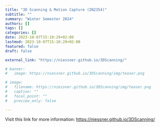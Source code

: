 ```yaml
---
title: "3D Scanning & Motion Capture (IN2354)"
subtitle: ""
summary: "Winter Semester 2024"
authors: []
tags: []
categories: []
date: 2023-10-07T15:10:29+02:00
lastmod: 2023-10-07T15:10:29+02:00
featured: false
draft: false

external_link: "https://niessner.github.io/3DScanning/"

# banner:
#   image: https://niessner.github.io/3DScanning/img/teaser.png

# image:
#   filename: https://niessner.github.io/3DScanning/img/teaser.png
#   caption: ""
#   focal_point: ""
#   preview_only: false

---
```


Visit this link for more information: https://niessner.github.io/3DScanning/
